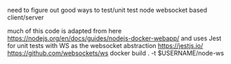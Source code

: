 need to figure out good ways to test/unit test node websocket based client/server

much of this code is adapted from here
https://nodejs.org/en/docs/guides/nodejs-docker-webapp/
and
uses Jest for unit tests
with WS as the websocket abstraction
https://jestjs.io/
https://github.com/websockets/ws
docker build . -t $USERNAME/node-ws
